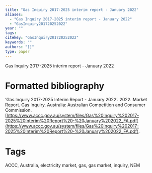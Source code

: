 ```yaml
---
title: "Gas Inquiry 2017-2025 interim report - January 2022"
aliases:
  - "Gas Inquiry 2017-2025 interim report - January 2022"
  - "GasInquiry201720252022"
year: ""
tags: 
citekey: "GasInquiry201720252022"
keywords: ""
authors: "[]"
type: paper
---
```

Gas Inquiry 2017-2025 interim report - January 2022

# Formatted bibliography

‘Gas Inquiry 2017-2025 Interim Report - January 2022’. 2022. Market Report. Gas Inquiry. Australia: Australian Competition and Consumer Commission. [https://www.accc.gov.au/system/files/Gas%20Inquiry%202017-2025%20Interim%20Report%20-%20January%202022_FA.pdf](https://www.accc.gov.au/system/files/Gas%20Inquiry%202017-2025%20Interim%20Report%20-%20January%202022_FA.pdf).


# Tags
ACCC, Australia, electricity market, gas, gas market, inquiry, NEM

